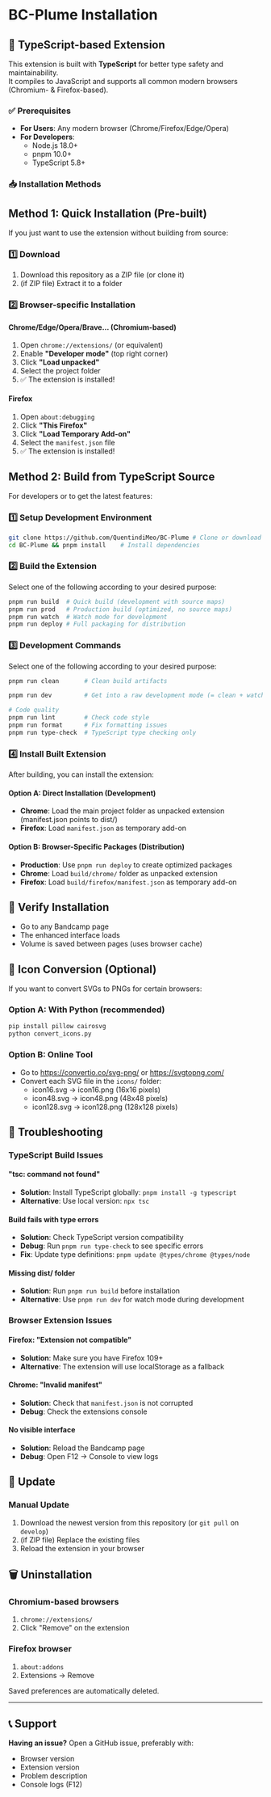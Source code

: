 # BC-Plume Installation

## 🎯 TypeScript-based Extension

This extension is built with **TypeScript** for better type safety and maintainability.  
It compiles to JavaScript and supports all common modern browsers (Chromium- & Firefox-based).

### ✅ Prerequisites

- **For Users**: Any modern browser (Chrome/Firefox/Edge/Opera)
- **For Developers**:
  - Node.js 18.0+
  - pnpm 10.0+
  - TypeScript 5.8+

### 📥 Installation Methods

## Method 1: Quick Installation (Pre-built)

If you just want to use the extension without building from source:

### 1️⃣ Download

1. Download this repository as a ZIP file (or clone it)
2. (if ZIP file) Extract it to a folder

### 2️⃣ Browser-specific Installation

#### Chrome/Edge/Opera/Brave... (Chromium-based)

1. Open `chrome://extensions/` (or equivalent)
2. Enable **"Developer mode"** (top right corner)
3. Click **"Load unpacked"**
4. Select the project folder
5. ✅ The extension is installed!

#### Firefox

1. Open `about:debugging`
2. Click **"This Firefox"**
3. Click **"Load Temporary Add-on"**
4. Select the `manifest.json` file
5. ✅ The extension is installed!

## Method 2: Build from TypeScript Source

For developers or to get the latest features:

### 1️⃣ Setup Development Environment

```bash
git clone https://github.com/QuentindiMeo/BC-Plume # Clone or download the repository
cd BC-Plume && pnpm install    # Install dependencies
```

### 2️⃣ Build the Extension

Select one of the following according to your desired purpose:

```bash
pnpm run build  # Quick build (development with source maps)
pnpm run prod   # Production build (optimized, no source maps)
pnpm run watch  # Watch mode for development
pnpm run deploy # Full packaging for distribution
```

### 3️⃣ Development Commands

Select one of the following according to your desired purpose:

```bash
pnpm run clean       # Clean build artifacts

pnpm run dev         # Get into a raw development mode (= clean + watch)

# Code quality
pnpm run lint        # Check code style
pnpm run format      # Fix formatting issues
pnpm run type-check  # TypeScript type checking only
```

### 4️⃣ Install Built Extension

After building, you can install the extension:

#### Option A: Direct Installation (Development)

- **Chrome**: Load the main project folder as unpacked extension (manifest.json points to dist/)
- **Firefox**: Load `manifest.json` as temporary add-on

#### Option B: Browser-Specific Packages (Distribution)

- **Production**: Use `pnpm run deploy` to create optimized packages
- **Chrome**: Load `build/chrome/` folder as unpacked extension
- **Firefox**: Load `build/firefox/manifest.json` as temporary add-on

## 🎯 Verify Installation

- Go to any Bandcamp page
- The enhanced interface loads
- Volume is saved between pages (uses browser cache)

## 🔧 Icon Conversion (Optional)

If you want to convert SVGs to PNGs for certain browsers:

### Option A: With Python (recommended)

```bash
pip install pillow cairosvg
python convert_icons.py
```

### Option B: Online Tool

- Go to <https://convertio.co/svg-png/> or <https://svgtopng.com/>
- Convert each SVG file in the `icons/` folder:
  - icon16.svg → icon16.png (16x16 pixels)
  - icon48.svg → icon48.png (48x48 pixels)
  - icon128.svg → icon128.png (128x128 pixels)

## 🔧 Troubleshooting

### TypeScript Build Issues

#### "tsc: command not found"

- **Solution**: Install TypeScript globally: `pnpm install -g typescript`
- **Alternative**: Use local version: `npx tsc`

#### Build fails with type errors

- **Solution**: Check TypeScript version compatibility
- **Debug**: Run `pnpm run type-check` to see specific errors
- **Fix**: Update type definitions: `pnpm update @types/chrome @types/node`

#### Missing dist/ folder

- **Solution**: Run `pnpm run build` before installation
- **Alternative**: Use `pnpm run dev` for watch mode during development

### Browser Extension Issues

#### Firefox: "Extension not compatible"

- **Solution**: Make sure you have Firefox 109+
- **Alternative**: The extension will use localStorage as a fallback

#### Chrome: "Invalid manifest"

- **Solution**: Check that `manifest.json` is not corrupted
- **Debug**: Check the extensions console

#### No visible interface

- **Solution**: Reload the Bandcamp page
- **Debug**: Open F12 → Console to view logs

## 🔄 Update

### Manual Update

1. Download the newest version from this repository (or `git pull` on `develop`)
2. (if ZIP file) Replace the existing files
3. Reload the extension in your browser

## 🗑️ Uninstallation

### Chromium-based browsers

1. `chrome://extensions/`
2. Click "Remove" on the extension

### Firefox browser

1. `about:addons`
2. Extensions → Remove

Saved preferences are automatically deleted.

---

## 📞 Support

**Having an issue?** Open a GitHub issue, preferably with:

- Browser version
- Extension version
- Problem description
- Console logs (F12)
